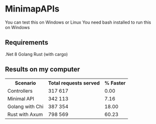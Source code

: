 # MinimapAPIs

You can test this on Windows or Linux
You need bash installed to run this on Windows

## Requirements

.Net 8
Golang
Rust (with cargo)

## Results on my computer

<table>
    <tr>
        <th>Scenario</th>
        <th>Total requests served</th>
        <th>% Faster</th>
    </tr>
    <tr>
        <td>Controllers</td>
        <td>317 617</td>
        <td>0.00</td>
    </tr>
    <tr>
        <td>Minimal API</td>
        <td>342 113</td>
        <td>7.16</td>
    </tr>
    <tr>
        <td>Golang with Chi</td>
        <td>387 354</td>
        <td>18.00</td>
    </tr>
    <tr>
        <td>Rust with Axum</td>
        <td>798 569</td>
        <td>60.23</td>
    </tr>
</table>
